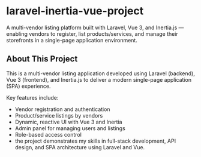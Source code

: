 # laravel-inertia-vue-project
A multi-vendor listing platform built with Laravel, Vue 3, and Inertia.js — enabling vendors to register, list products/services, and manage their storefronts in a single-page application environment.

## About This Project

This is a multi-vendor listing application developed using Laravel (backend), Vue 3 (frontend), and Inertia.js to deliver a modern single-page application (SPA) experience. 

Key features include:
- Vendor registration and authentication
- Product/service listings by vendors
- Dynamic, reactive UI with Vue 3 and Inertia
- Admin panel for managing users and listings
- Role-based access control
- the project demonstrates my skills in full-stack development, API design, and SPA architecture using Laravel and Vue.
